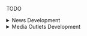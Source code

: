 TODO

<details>
<summary>News Development</summary>

- [ ] News Entity
- [ ] News DAO
- [ ] News Service
  - [ ] Add news
  - [ ] Retrieve news
    - [ ] By url
    - [ ] By date
    - [ ] By date range
    - [ ] By media
    - [ ] Combination of date and media
    - [ ] By reviewed
  - [ ] Delete news
  - [ ] Modify news
- [ ] News Controller
  - [ ] GET all
  - [ ] GET by reviewed
  - [ ] GET by url
  - [ ] GET by date
  - [ ] GET by media
  - [ ] GET by reviewed
  - [ ] POST new
  - [ ] PUT new
  - [ ] DELETE new
- [ ] Access only to admin
</details>

<details>
<summary>Media Outlets Development</summary>

- [ ] Media Entity
- [ ] Media DAO
- [ ] Media Service
  - [ ] Add Media
  - [ ] Retrieve Media
    - [ ] By Name
    - [ ] By base URL
    - [ ] By ignorable
    - [ ] By paywall
    - [ ] By country
  - [ ] Delete media
  - [ ] Modify media
- [ ] Media Controller
  - [ ] GET by name
  - [ ] GET by base url
  - [ ] GET by ignorable
  - [ ] GET by paywall
  - [ ] POST media
  - [ ] PUT media
  - [ ] DELETE media
- [ ] Access only for admin
</details>
